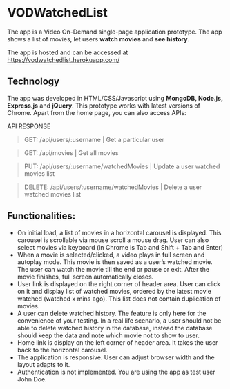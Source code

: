 # VODWatchedList

The app is a Video On-Demand single-page application prototype. The app shows a list of movies, let users **watch movies** and **see history**.

The app is hosted and can be accessed at https://vodwatchedlist.herokuapp.com/

## Technology
The app was developed in HTML/CSS/Javascript using **MongoDB, Node.js, Express.js** and **jQuery**. This prototype works with latest versions of Chrome. Apart from the home page, you can also access APIs:

API	RESPONSE

>GET: /api/users/:username | Get a particular user

>GET: /api/movies | Get all movies

>PUT: /api/users/:username/watchedMovies | Update a user watched movies list

>DELETE: /api/users/:username/watchedMovies | Delete a user watched movies list

## Functionalities:

- On initial load, a list of movies in a horizontal carousel is displayed. This carousel is scrollable via mouse scroll a mouse drag. User can also select movies via keyboard (in Chrome is Tab and Shift + Tab and Enter)
- When a movie is selected/clicked, a video plays in full screen and autoplay mode. This movie is then saved as a user’s watched movie. The user can watch the movie till the end or pause or exit. After the movie finishes, full screen automatically closes.
- User link is displayed on the right corner of header area. User can click on it and display list of watched movies, ordered by the latest movie watched (watched x mins ago). This list does not contain duplication of movies.
- A user can delete watched history. The feature is only here for the convenience of your testing. In a real life scenario, a user should not be able to delete watched history in the database, instead the database should keep the data and note which movie not to show to user.
- Home link is display on the left corner of header area. It takes the user back to the horizontal carousel.
- The application is responsive. User can adjust browser width and the layout adapts to it.
- Authentication is not implemented. You are using the app as test user John Doe.





